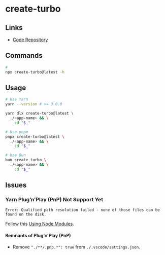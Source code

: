 # create-turbo

## Links

- [Code Repository](https://github.com/vercel/turborepo/tree/main/packages/create-turbo)

## Commands

```sh
#
npx create-turbo@latest -h
```

## Usage

```sh
# Use Yarn
yarn --version # >= 3.0.0

yarn dlx create-turbo@latest \
  ./<app-name> && \
    cd "$_"

# Use pnpm
pnpx create-turbo@latest \
  ./<app-name> && \
    cd "$_"

# Use Bun
bun create turbo \
  ./<app-name> && \
    cd "$_"
```

## Issues

### Yarn Plug’n’Play (PnP) Not Support Yet

```log
Error: Qualified path resolution failed - none of those files can be found on the disk.
```

Follow this [Using Node Modules](/yarn/migration.md#using-node-modules).

<!--
#
sed -i '1s;^;/**/node_modules\n;' ./.gitignore
sed -i '/\/.pnp.*/d' ./.gitignore
-->

#### Remnants of Plug’n’Play (PnP)

- Remove `"./**/.pnp.*": true` from `./.vscode/settings.json`.
